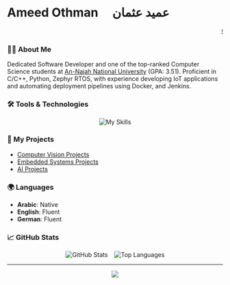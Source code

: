 # Ameed Othman &nbsp;&nbsp;&nbsp; عميد عثمان

<marquee behavior="scroll" direction="left"> Software Developer | Embedded Systems & IoT (C/C++, Zephyr RTOS) | Cloud & DevOps (AWS, Docker, Jenkins) | Python • Linux • Data Analysis • Machine Learning</marquee>

### **👋🏻 About Me**

Dedicated Software Developer and one of the top-ranked Computer Science students at [An-Najah National University](https://www.najah.edu/) (GPA: 3.51). Proficient in C/C++, Python, Zephyr RTOS, with experience developing IoT applications and automating deployment pipelines using Docker, and Jenkins.

### **🛠️ Tools & Technologies**

<p align="center">
  <img src="https://skillicons.dev/icons?i=c,cpp,python,bash,cmake,docker,jenkins,linux,ubuntu,git,github,vscode,clion,vim,neovim,pycharm,arduino,raspberrypi,matlab,mysql,php,html,css,md,apple,discord,gmail,linkedin" alt="My Skills" />
</p>

### **📁 My Projects**

- [Computer Vision Projects](projects/cv.md)
- [Embedded Systems Projects](projects/embedded_projects.md)
- [AI Projects](projects/ai.md)

### **🌍 Languages**

- **Arabic**: Native
- **English**: Fluent
- **German**: Fluent

### **📈 GitHub Stats**

<p align="center">
  <img src="https://github-readme-stats.vercel.app/api?username=Amid68&show_icons=true&theme=radical" alt="GitHub Stats" />
  &ensp;
  <img src="https://github-readme-stats.vercel.app/api/top-langs/?username=Amid68&layout=compact&theme=radical" alt="Top Languages" />
</p>

---

<p align="center">
  <img src="https://readme-typing-svg.herokuapp.com?font=Roboto&size=25&color=F700FF&center=true&vCenter=true&width=500&lines=Thanks+for+visiting+my+profile!;Let's+connect+and+collaborate!+😊" />
</p>
